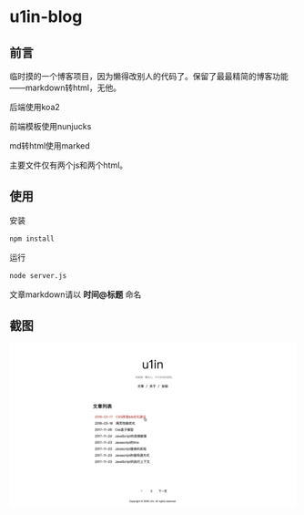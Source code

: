 # u1in-blog

## 前言

临时摸的一个博客项目，因为懒得改别人的代码了。保留了最最精简的博客功能——markdown转html，无他。


后端使用koa2


前端模板使用nunjucks


md转html使用marked





主要文件仅有两个js和两个html。

## 使用

安装

```bash
npm install
```

运行

```bash
node server.js
```

文章markdown请以 **时间@标题** 命名

## 截图

![首页截图](./preview.png)
